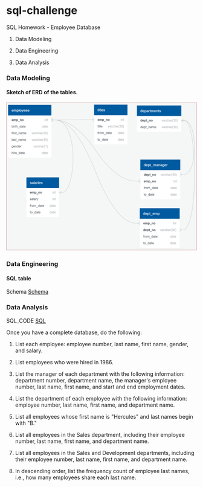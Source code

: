 # sql-challenge
SQL Homework - Employee Database

1. Data Modeling

2. Data Engineering

3. Data Analysis


### Data Modeling

#### Sketch of ERD of the tables.
![ERD](ERD.PNG)

### Data Engineering


#### SQL table
Schema [Schema](https://github.com/GiovanniLeonardo/sql-challenge/blob/master/sql_code.sql/)

### Data Analysis
SQL_CODE [SQL](https://github.com/GiovanniLeonardo/sql-challenge/blob/master/table_schema.sql/)

Once you have a complete database, do the following:

1. List each employee: employee number, last name, first name, gender, and salary.

2. List employees who were hired in 1986.

3. List the manager of each department with the following information: department number, department name, the manager's employee number, last name, first name, and start and end employment dates.

4. List the department of each employee with the following information: employee number, last name, first name, and department name.

5. List all employees whose first name is "Hercules" and last names begin with "B."

6. List all employees in the Sales department, including their employee number, last name, first name, and department name.

7. List all employees in the Sales and Development departments, including their employee number, last name, first name, and department name.

8. In descending order, list the frequency count of employee last names, i.e., how many employees share each last name.
